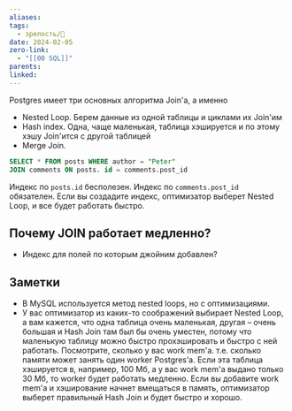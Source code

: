 ```yaml
---
aliases: 
tags:
  - зрелость/🌱
date: 2024-02-05
zero-link:
  - "[[00 SQL]]"
parents: 
linked: 
---
```

Postgres имеет три основных алгоритма Join'а, а именно
- Nested Loop. Берем данные из одной таблицы и циклами их Join'им
- Hash index. Одна, чаще маленькая, таблица хэшируется и по этому хэшу Join'ится с другой таблицей
- Merge Join. 

```sql
SELECT * FROM posts WHERE author = "Peter"
JOIN comments ON posts. id = comments.post_id
```

Индекс по `posts.id` бесполезен. Индекс по `comments.post_id` обязателен. Если вы создадите индекс, оптимизатор выберет Nested Loop, и все будет работать быстро.



## Почему JOIN работает медленно?
- Индекс для полей по которым джойним добавлен?
## Заметки
- B MySQL используется метод nested loops, но с оптимизациями.
- У вас оптимизатор из каких-то соображений выбирает Nested Loop, а вам кажется, что одна таблица очень маленькая, другая – очень большая и Hash Join там был бы очень уместен, потому что маленькую таблицу можно быстро прохэшировать и быстро с ней работать. Посмотрите, сколько у вас work mem'а. т.е. сколько памяти может занять один worker Postgres’а. Если эта таблица хэшируется в, например, 100 Мб, а у вас work mem'а выдано только 30 Мб, то worker будет работать медленно. Если вы добавите work mem'а и хэширование начнет вмещаться в память, оптимизатор выберет правильный Hash Join и будет быстро и хорошо.